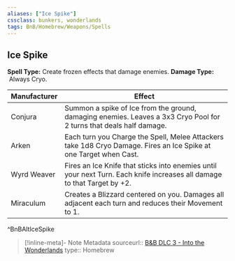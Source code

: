 ```yaml
---
aliases: ["Ice Spike"]
cssclass: bunkers, wonderlands
tags: BnB/Homebrew/Weapons/Spells
---
```

## Ice Spike
**Spell Type:** Create frozen effects that damage enemies.
**Damage Type:**  Always Cryo.

| Manufacturer | Effect |
|---|---|
| Conjura | Summon a spike of Ice from the ground, damaging enemies. Leaves a 3x3 Cryo Pool for 2 turns that deals half damage. |
| Arken | Each turn you Charge the Spell, Melee Attackers take 1d8 Cryo Damage. Fires an Ice Spike at one Target when Cast. |
| Wyrd Weaver | Fires an Ice Knife that sticks into enemies until your next Turn. Each knife increases all damage to that Target by +2. |
| Miraculum | Creates a Blizzard centered on you. Damages all adjacent each turn and reduces their Movement to 1. |
^BnBAltIceSpike

> [!inline-meta]-  Note Metadata
> sourceurl:: [B&B DLC 3 - Into the Wonderlands](https://docs.google.com/document/d/1MLOgrWwcLNTnP9PuXrKiLImy7SUh4hXO8arVUAlmdp0/edit)
> type:: Homebrew

